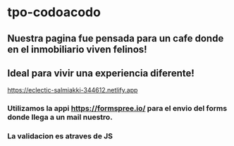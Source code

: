 # tpo-codoacodo
## Nuestra pagina fue pensada para un cafe donde en el inmobiliario viven felinos! 
## Ideal para vivir una experiencia diferente! 
https://eclectic-salmiakki-344612.netlify.app

### Utilizamos la appi https://formspree.io/ para el envio del forms donde llega a un mail nuestro. 
### La validacion es atraves de JS 
